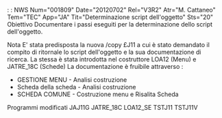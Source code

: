  :  : NWS Num="001809" Date="20120702" Rel="V3R2" Atr="M. Cattaneo" Tem="TEC" App="JA" Tit="Determinazione script dell'oggetto" Sts="20"
Obiettivo
Documentare i passi eseguiti per la determinazione dello script dell'oggetto.

Nota
E' stata predisposta la nuova /copy £J11 a cui è stato demandato il compito di ritornale lo script dell'oggetto e la sua documentazione di ricerca.
La stessa è stata introdotta nel costruttore LOA12 (Menu) e JATRE_18C (Schede) La documentazione è fruibile attraverso : 
-  GESTIONE MENU       - Analisi costruzione
-  Scheda della scheda - Analisi costruzione
-  SCHEDA COMUNE       - Costruzione menu e Risalita Scheda

Programmi modificati
JAJ11G
JATRE_18C
LOA12_SE
TSTJ11
TSTJ11V
